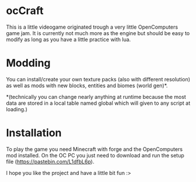 # ocCraft
This is a little videogame originated trough a very little OpenComputers game jam.
It is currently not much more as the engine but should be easy to modify as long as you have a little practice with lua.

# Modding
You can install/create your own texture packs (also with different resolution) as well as mods with new blocks, entities and biomes (world gen)*.

*(technically you can change nearly anything at runtime because the most data are stored in a local table named global which will given to any script at loading.)

# Installation
To play the game you need Minecraft with forge and the OpenComputers mod installed.
On the OC PC you just need to download and run the setup file (https://pastebin.com/L1dfbL6p).


I hope you like the project and have a little bit fun :>
